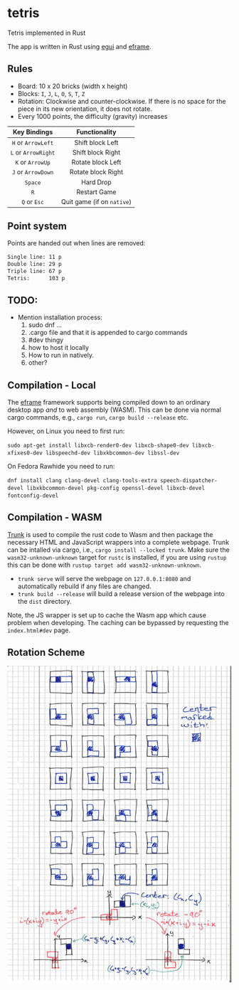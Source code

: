 # tetris
Tetris implemented in Rust

The app is written in Rust using [egui](https://github.com/emilk/egui/) and [eframe](https://github.com/emilk/egui/tree/master/crates/eframe).


## Rules
* Board: 10 x 20 bricks (width x height)
* Blocks: `I`, `J`, `L`, `O`, `S`, `T`, `Z`
* Rotation: Clockwise and counter-clockwise.
  If there is no space for the piece in its new orientation, it does not rotate.
* Every 1000 points, the difficulty (gravity) increases

| Key Bindings | Functionality |
|:------------:|:-------------:|
| `H` or `ArrowLeft` | Shift block Left |
| `L` or `ArrowRight` | Shift block Right |
| `K` or `ArrowUp` | Rotate block Left |
| `J` or `ArrowDown` | Rotate block Right |
| `Space` | Hard Drop |
| `R` | Restart Game |
| `Q` or `Esc` | Quit game (if on `native`) |


## Point system
Points are handed out when lines are removed:

```
Single line: 11 p
Double line: 29 p
Triple line: 67 p
Tetris:      103 p
```


## TODO:
* Mention installation process:
    1. sudo dnf ...
    2. .cargo file and that it is appended to cargo commands
    3. #dev thingy
    4. how to host it locally
    5. How to run in natively.
    6. other?


## Compilation - Local

The [eframe](https://github.com/emilk/egui/tree/master/crates/eframe) framework supports being compiled down to an ordinary desktop app *and* to web assembly (WASM). This can be done via normal cargo commands, e.g., `cargo run`, `cargo build --release` etc.

However, on Linux you need to first run:

`sudo apt-get install libxcb-render0-dev libxcb-shape0-dev libxcb-xfixes0-dev libspeechd-dev libxkbcommon-dev libssl-dev`

On Fedora Rawhide you need to run:

`dnf install clang clang-devel clang-tools-extra speech-dispatcher-devel libxkbcommon-devel pkg-config openssl-devel libxcb-devel fontconfig-devel`


## Compilation - WASM

[Trunk](https://trunkrs.dev/) is used to compile the rust code to Wasm and then package the necessary HTML and JavaScript wrappers into a complete webpage. Trunk can be intalled via cargo, i.e., `cargo install --locked trunk`. Make sure the `wasm32-unknown-unknown` target for `rustc` is installed, if you are using `rustup` this can be done with `rustup target add wasm32-unknown-unknown`.

* `trunk serve` will serve the webpage on `127.0.0.1:8080` and automatically rebuild if any files are changed.
* `trunk build --release` will build a release version of the webpage into the `dist` directory.

Note, the JS wrapper is set up to cache the Wasm app which cause problem when developing. The caching can be bypassed by requesting the `index.html#dev` page.


## Rotation Scheme

![alt text](rotation_scheme.png "Tetris rotations")
